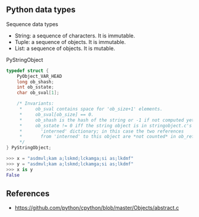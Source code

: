 ## Python data types

Sequence data types
* String: a sequence of characters. It is immutable.
* Tuple: a sequence of objects. It is immutable.
* List: a sequence of objects. It is mutable.

PyStringObject
```c
typedef struct {
    PyObject_VAR_HEAD
    long ob_shash;
    int ob_sstate;
    char ob_sval[1];

    /* Invariants:
     *     ob_sval contains space for 'ob_size+1' elements.
     *     ob_sval[ob_size] == 0.
     *     ob_shash is the hash of the string or -1 if not computed yet.
     *     ob_sstate != 0 iff the string object is in stringobject.c's
     *       'interned' dictionary; in this case the two references
     *       from 'interned' to this object are *not counted* in ob_refcnt.
     */
} PyStringObject;

```

```py
>>> x = "asdmvl;kam a;lskmd;lckamga;si as;lkdmf"
>>> y = "asdmvl;kam a;lskmd;lckamga;si as;lkdmf"
>>> x is y
False
```

## References
* https://github.com/python/cpython/blob/master/Objects/abstract.c
